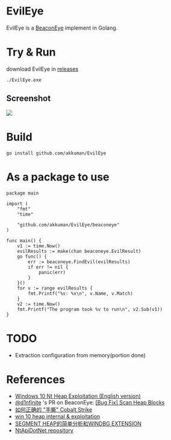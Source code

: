 # EvilEye

EvilEye is a [BeaconEye](https://github.com/CCob/BeaconEye) implement in Golang.

# Try & Run

download EvilEye in [releases](https://github.com/akkuman/EvilEye/releases)

```shell
./EvilEye.exe
```

## Screenshot

![](https://raw.githubusercontents.com/akkuman/pic/master/img/2021/09/bf0e1b48ba856c7b539cfcd5a58a738a.png)

# Build

```shell
go install github.com/akkuman/EvilEye
```

# As a package to use

```golang
package main

import (
	"fmt"
	"time"

	"github.com/akkuman/EvilEye/beaconeye"
)

func main() {
	v1 := time.Now()
	evilResults := make(chan beaconeye.EvilResult)
	go func() {
		err := beaconeye.FindEvil(evilResults)
		if err != nil {
			panic(err)
		}
	}()
	for v := range evilResults {
		fmt.Printf("%s: %x\n", v.Name, v.Match)
	}
	v2 := time.Now()
	fmt.Printf("The program took %v to run\n", v2.Sub(v1))
}

```

# TODO

- Extraction configuration from memory(portion done)


# References
- [Windows 10 Nt Heap Exploitation (English version)](https://www.slideshare.net/AngelBoy1/windows-10-nt-heap-exploitation-english-version)
- [@d1nfinite](https://github.com/d1nfinite) 's PR on BeaconEye: [[Bug Fix] Scan Heap Blocks](https://github.com/CCob/BeaconEye/pull/3)
- [如何正确的 "手撕" Cobalt Strike](https://mp.weixin.qq.com/s/_gSPWVb1b-xuvhU6ynmw0Q)
- [win 10 heap internal & exploitation](https://0x43434343.github.io/win10_internal/)
- [SEGMENT HEAP的简单分析和WINDBG EXTENSION](https://whereisk0shl.top/post/segment_heap_ext)
- [NtApiDotNet repository](https://github.com/googleprojectzero/sandbox-attacksurface-analysis-tools/tree/master/NtApiDotNet)
